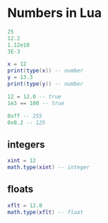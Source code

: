 Numbers in Lua
==============

```lua
25
12.2
1.12e10
3E-3
```

```lua
x = 12
print(type(x)) -- number
y = 13.3
print(type(y)) -- number
```

```lua
12 = 12.0 -- true
1e3 == 100 -- true
```

```lua
0xff -- 255
0x0.2 -- 125
```

integers
--------

```lua
xint = 12
math.type(xint) -- integer
```

floats
------

```lua
xflt = 12.0
math.type(xflt) -- float
```